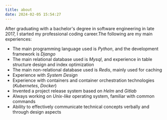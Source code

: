 ```yaml
---
title: about
date: 2024-02-05 15:54:27
---
```


After graduating with a bachelor's degree in software engineering in late 2017, I started my professional coding career.The following are my main experiences:

- The main programming language used is *Python*, and the development framework is *Django*
- The main relational database used is *Mysql*, and experience in table structure design and index optimization
- The main non-relational database used is *Redis*, mainly used for caching
- Experience with *System Design*
- Experience with containers and container orchestration technologies (*Kubernetes*, *Docker*)
- Invented a project release system based on *Helm* and *Gitlab*
- Always working on *Unix-like* operating system, familiar with common commands
- Ability to effectively communicate technical concepts verbally and through design aspects

